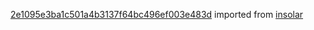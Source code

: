 [2e1095e3ba1c501a4b3137f64bc496ef003e483d](https://github.com/insolar/insolar/commit/2e1095e3ba1c501a4b3137f64bc496ef003e483d) imported from [insolar](https://github.com/insolar/insolar)
